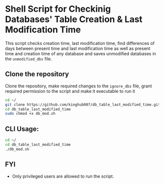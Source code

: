 # Shell Script for  Checkinig Databases' Table Creation & Last Modification Time
This script checks creation time, last modification time, find differences of days between present time and last modification time as well as  present time and creation time of any database and saves unmodified databases in the `unmodified_dbs` file.

## Clone the repository
Clone the repository, make required changes to the `ignore_dbs` file, grant required permission to the script and make it executable to run it 
```bash
cd ~/
git clone https://github.com/kinghub007/db_table_last_modified_time.git
cd db_table_last_modified_time
sudo chmod +x db_mod.sh
```

## CLI Usage:
```bash
cd ~/
cd db_table_last_modified_time
./db_mod.sh
```

## FYI
* Only privileged users are allowed to run the script.

